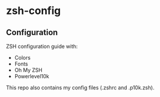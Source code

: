 # zsh-config

## Configuration

ZSH configuration guide with:

- Colors
- Fonts
- Oh My ZSH
- Powerlevel10k

This repo also contains my config files (.zshrc and .p10k.zsh).
